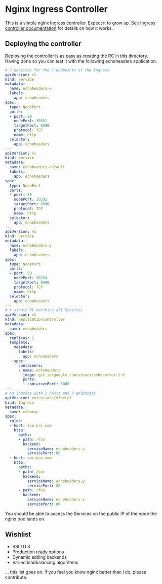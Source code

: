 # Nginx Ingress Controller

This is a simple nginx Ingress controller. Expect it to grow up. See [Ingress controller documentation](../README.md) for details on how it works.

## Deploying the controller

Deploying the controller is as easy as creating the RC in this directory. Having done so you can test it with the following echoheaders application:

```yaml
# 3 Services for the 3 endpoints of the Ingress
apiVersion: v1
kind: Service
metadata:
  name: echoheaders-x
  labels:
    app: echoheaders
spec:
  type: NodePort
  ports:
  - port: 80
    nodePort: 30301
    targetPort: 8080
    protocol: TCP
    name: http
  selector:
    app: echoheaders
---
apiVersion: v1
kind: Service
metadata:
  name: echoheaders-default
  labels:
    app: echoheaders
spec:
  type: NodePort
  ports:
  - port: 80
    nodePort: 30302
    targetPort: 8080
    protocol: TCP
    name: http
  selector:
    app: echoheaders
---
apiVersion: v1
kind: Service
metadata:
  name: echoheaders-y
  labels:
    app: echoheaders
spec:
  type: NodePort
  ports:
  - port: 80
    nodePort: 30284
    targetPort: 8080
    protocol: TCP
    name: http
  selector:
    app: echoheaders
---
# A single RC matching all Services
apiVersion: v1
kind: ReplicationController
metadata:
  name: echoheaders
spec:
  replicas: 1
  template:
    metadata:
      labels:
        app: echoheaders
    spec:
      containers:
      - name: echoheaders
        image: gcr.io/google_containers/echoserver:1.0
        ports:
        - containerPort: 8080
---
# An Ingress with 2 hosts and 3 endpoints
apiVersion: extensions/v1beta1
kind: Ingress
metadata:
  name: echomap
spec:
  rules:
  - host: foo.bar.com
    http:
      paths:
      - path: /foo
        backend:
          serviceName: echoheaders-x
          servicePort: 80
  - host: bar.baz.com
    http:
      paths:
      - path: /bar
        backend:
          serviceName: echoheaders-y
          servicePort: 80
      - path: /foo
        backend:
          serviceName: echoheaders-x
          servicePort: 80
```
You should be able to access the Services on the public IP of the node the nginx pod lands on.

## Wishlist

* SSL/TLS
* Production ready options
* Dynamic adding backends
* Varied loadbalancing algorithms

... this list goes on. If you feel you know nginx better than I do, please contribute.


